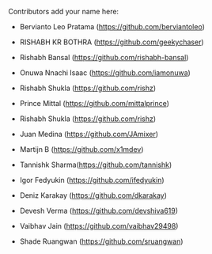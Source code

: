 Contributors add your name here:

- Bervianto Leo Pratama (https://github.com/berviantoleo)

- RISHABH KR BOTHRA (https://github.com/geekychaser)

- Rishabh Bansal (https://github.com/rishabh-bansal)

- Onuwa Nnachi Isaac (https://github.com/iamonuwa)

- Rishabh Shukla (https://github.com/rishz)

- Prince Mittal (https://github.com/mittalprince)

- Rishabh Shukla (https://github.com/rishz)

- Juan Medina (https://github.com/JAmixer)

- Martijn B (https://github.com/x1mdev)

- Tannishk Sharma(https://github.com/tannishk)

- Igor Fedyukin (https://github.com/ifedyukin)

- Deniz Karakay (https://github.com/dkarakay)

- Devesh Verma (https://github.com/devshiva619)

- Vaibhav Jain (https://github.com/vaibhav29498)

- Shade Ruangwan (https://github.com/sruangwan)
